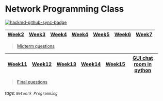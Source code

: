 # Network Programming Class

[![hackmd-github-sync-badge](https://hackmd.io/hEuqNv46RTik8aWuOosiYQ/badge)](https://hackmd.io/hEuqNv46RTik8aWuOosiYQ)


| [Week2](https://hackmd.io/@XsEuHxcdSaa3-hiQpVM4oQ/S1CrZNQe9) | [Week3](https://hackmd.io/@XsEuHxcdSaa3-hiQpVM4oQ/HJfrzvhgq) | [Week4](https://hackmd.io/@XsEuHxcdSaa3-hiQpVM4oQ/rkOxZeBZ5) | [Week4](https://hackmd.io/@XsEuHxcdSaa3-hiQpVM4oQ/rkOxZeBZ5) | [Week5](https://hackmd.io/@XsEuHxcdSaa3-hiQpVM4oQ/Sy9pEa2-9) | [Week6](https://hackmd.io/@XsEuHxcdSaa3-hiQpVM4oQ/HkvkAH4Mq) | [Week7](https://hackmd.io/@XsEuHxcdSaa3-hiQpVM4oQ/H1F5Z1xX9) |
| -------- | -------- | -------- | -------- | -------- | -------- | -------- |

> [Midterm questions](https://hackmd.io/@XsEuHxcdSaa3-hiQpVM4oQ/HJM81AN8c)

| [Week11](https://hackmd.io/@XsEuHxcdSaa3-hiQpVM4oQ/B16HmVIrc) | [Week12](https://hackmd.io/@XsEuHxcdSaa3-hiQpVM4oQ/B15LFz2H5) | [Week13](https://hackmd.io/@XsEuHxcdSaa3-hiQpVM4oQ/HJaIqVfUc) | [Week14](https://hackmd.io/@XsEuHxcdSaa3-hiQpVM4oQ/SJ-pI7-P9) | [Week15](https://hackmd.io/@XsEuHxcdSaa3-hiQpVM4oQ/rJvQAQzPq) | [GUI chat room in python](https://hackmd.io/@XsEuHxcdSaa3-hiQpVM4oQ/BJjPNE4Yc) | 
| -------- | -------- | -------- | -------- | -------- | -------- |


> [Final questions](https://hackmd.io/@XsEuHxcdSaa3-hiQpVM4oQ/S1QuAQMvc)

###### tags: `Network Programming`